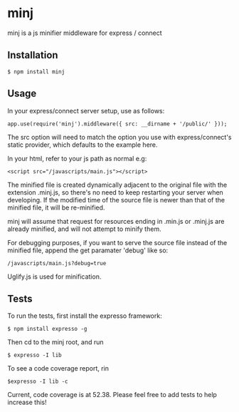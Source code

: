 # minj
	
minj is a js minifier middleware for express / connect

## Installation

	$ npm install minj

## Usage

In your express/connect server setup, use as follows:

	app.use(require('minj').middleware({ src: __dirname + '/public/' }));

The src option will need to match the option you use with express/connect's static provider, which defaults to the example here.

In your html, refer to your js path as normal e.g:
		
	<script src="/javascripts/main.js"></script>
		
The minified file is created dynamically adjacent to the original file with the extension .minj.js, so there's no need to keep restarting your server when developing. If the modified time of the source file is newer than that of the minified file, it will be re-minified.

minj will assume that request for resources ending in .min.js or .minj.js are already minified, and will not attempt to minify them.

For debugging purposes, if you want to serve the source file instead of the minified file, append the get paramater 'debug' like so:

	/javascripts/main.js?debug=true

Uglify.js is used for minification.

## Tests
To run the tests, first install the expresso framework:

	$ npm install expresso -g

Then cd to the minj root, and run

	$ expresso -I lib

To see a code coverage report, rin

	$expresso -I lib -c

Current, code coverage is at 52.38. Please feel free to add tests to help increase this!
